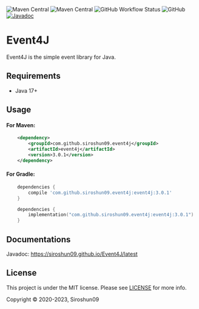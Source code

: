 ![Maven Central](https://img.shields.io/maven-central/v/com.github.siroshun09.event4j/event4j)
![Maven Central](https://img.shields.io/nexus/s/com.github.siroshun09.event4j/event4j?label=snapshot&server=https%3A%2F%2Foss.sonatype.org)
![GitHub Workflow Status](https://img.shields.io/github/actions/workflow/status/Siroshun09/Event4J/maven-java17.yml?branch=master)
![GitHub](https://img.shields.io/github/license/Siroshun09/Event4J)
[![Javadoc](https://img.shields.io/badge/javadoc-page-orange)](https://siroshun09.github.io/Event4J/latest)

# Event4J

Event4J is the simple event library for Java.

## Requirements

- Java 17+

## Usage

#### For Maven:

```xml
    <dependency>
        <groupId>com.github.siroshun09.event4j</groupId>
        <artifactId>event4j</artifactId>
        <version>3.0.1</version>
    </dependency>
```

#### For Gradle:

```groovy
    dependencies {
        compile 'com.github.siroshun09.event4j:event4j:3.0.1'
    }
```

```kotlin
    dependencies {
        implementation("com.github.siroshun09.event4j:event4j:3.0.1")
    }
```

## Documentations

Javadoc: https://siroshun09.github.io/Event4J/latest

## License

This project is under the MIT license. Please see [LICENSE](LICENSE) for more info.

Copyright © 2020-2023, Siroshun09
